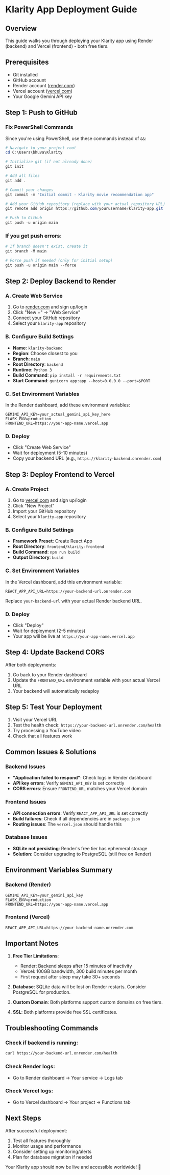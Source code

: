 # Klarity App Deployment Guide

## Overview
This guide walks you through deploying your Klarity app using Render (backend) and Vercel (frontend) - both free tiers.

## Prerequisites
- Git installed
- GitHub account
- Render account ([render.com](https://render.com))
- Vercel account ([vercel.com](https://vercel.com))
- Your Google Gemini API key

## Step 1: Push to GitHub

### Fix PowerShell Commands
Since you're using PowerShell, use these commands instead of `&&`:

```powershell
# Navigate to your project root
cd C:\Users\bhuva\Klarity

# Initialize git (if not already done)
git init

# Add all files
git add .

# Commit your changes
git commit -m "Initial commit - Klarity movie recommendation app"

# Add your GitHub repository (replace with your actual repository URL)
git remote add origin https://github.com/yourusername/klarity-app.git

# Push to GitHub
git push -u origin main
```

### If you get push errors:
```powershell
# If branch doesn't exist, create it
git branch -M main

# Force push if needed (only for initial setup)
git push -u origin main --force
```

## Step 2: Deploy Backend to Render

### A. Create Web Service
1. Go to [render.com](https://render.com) and sign up/login
2. Click "New +" → "Web Service"
3. Connect your GitHub repository
4. Select your `klarity-app` repository

### B. Configure Build Settings
- **Name**: `klarity-backend`
- **Region**: Choose closest to you
- **Branch**: `main`
- **Root Directory**: `backend`
- **Runtime**: `Python 3`
- **Build Command**: `pip install -r requirements.txt`
- **Start Command**: `gunicorn app:app --host=0.0.0.0 --port=$PORT`

### C. Set Environment Variables
In the Render dashboard, add these environment variables:
```
GEMINI_API_KEY=your_actual_gemini_api_key_here
FLASK_ENV=production
FRONTEND_URL=https://your-app-name.vercel.app
```

### D. Deploy
- Click "Create Web Service"
- Wait for deployment (5-10 minutes)
- Copy your backend URL (e.g., `https://klarity-backend.onrender.com`)

## Step 3: Deploy Frontend to Vercel

### A. Create Project
1. Go to [vercel.com](https://vercel.com) and sign up/login
2. Click "New Project"
3. Import your GitHub repository
4. Select your `klarity-app` repository

### B. Configure Build Settings
- **Framework Preset**: Create React App
- **Root Directory**: `frontend/klarity-frontend`
- **Build Command**: `npm run build`
- **Output Directory**: `build`

### C. Set Environment Variables
In the Vercel dashboard, add this environment variable:
```
REACT_APP_API_URL=https://your-backend-url.onrender.com
```
Replace `your-backend-url` with your actual Render backend URL.

### D. Deploy
- Click "Deploy"
- Wait for deployment (2-5 minutes)
- Your app will be live at `https://your-app-name.vercel.app`

## Step 4: Update Backend CORS

After both deployments:

1. Go back to your Render dashboard
2. Update the `FRONTEND_URL` environment variable with your actual Vercel URL
3. Your backend will automatically redeploy

## Step 5: Test Your Deployment

1. Visit your Vercel URL
2. Test the health check: `https://your-backend-url.onrender.com/health`
3. Try processing a YouTube video
4. Check that all features work

## Common Issues & Solutions

### Backend Issues
- **"Application failed to respond"**: Check logs in Render dashboard
- **API key errors**: Verify `GEMINI_API_KEY` is set correctly
- **CORS errors**: Ensure `FRONTEND_URL` matches your Vercel domain

### Frontend Issues
- **API connection errors**: Verify `REACT_APP_API_URL` is set correctly
- **Build failures**: Check if all dependencies are in `package.json`
- **Routing issues**: The `vercel.json` should handle this

### Database Issues
- **SQLite not persisting**: Render's free tier has ephemeral storage
- **Solution**: Consider upgrading to PostgreSQL (still free on Render)

## Environment Variables Summary

### Backend (Render)
```
GEMINI_API_KEY=your_gemini_api_key
FLASK_ENV=production
FRONTEND_URL=https://your-app-name.vercel.app
```

### Frontend (Vercel)
```
REACT_APP_API_URL=https://your-backend-name.onrender.com
```

## Important Notes

1. **Free Tier Limitations**:
   - Render: Backend sleeps after 15 minutes of inactivity
   - Vercel: 100GB bandwidth, 300 build minutes per month
   - First request after sleep may take 30+ seconds

2. **Database**: SQLite data will be lost on Render restarts. Consider PostgreSQL for production.

3. **Custom Domain**: Both platforms support custom domains on free tiers.

4. **SSL**: Both platforms provide free SSL certificates.

## Troubleshooting Commands

### Check if backend is running:
```bash
curl https://your-backend-url.onrender.com/health
```

### Check Render logs:
- Go to Render dashboard → Your service → Logs tab

### Check Vercel logs:
- Go to Vercel dashboard → Your project → Functions tab

## Next Steps

After successful deployment:
1. Test all features thoroughly
2. Monitor usage and performance
3. Consider setting up monitoring/alerts
4. Plan for database migration if needed

Your Klarity app should now be live and accessible worldwide! 🎉 